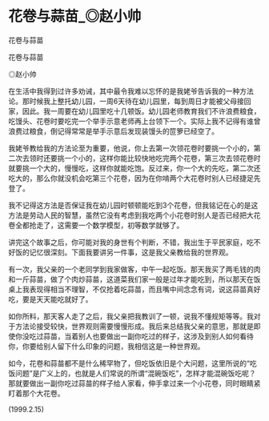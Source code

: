 # 花卷与蒜苗_◎赵小帅

花卷与蒜苗

花卷与蒜苗

◎赵小帅

在生活中我得到过许多劝诫，其中最令我难以忘怀的是我姥爷告诉我的一种方法论。那时候我上整托幼儿园，一周6天待在幼儿园里，每到周日才能被父母接回家，因此。我一周要在幼儿园里吃十几顿饭。幼儿园老师教育我们不许浪费粮食，吃馒头、花卷时要吃完一个举手示意老师再上台领下一个。实际上我不记得有谁曾浪费过粮食，倒记得常常是举手示意后发现装馒头的笸箩已经空了。

我姥爷教给我的方法论至为重要，他说，你上去第一次领花卷时要挑一个小的，第二次去领时还要挑一个小的，这样你能比较快地吃完两个花卷，第三次去领花卷时就要挑一个大的，慢慢吃，这样你就能吃饱。反过来，你一个大的先吃，第二次还吃大的，那么你就没机会吃第三个花卷，因为在你啃两个大花卷时别人已经捷足先登了。

我不记得这方法是否保证我在幼儿园时顿顿能吃到3个花卷，但我铭记在心的是这方法是劳动人民的智慧，虽然它没有考虑到我吃两个小花卷时别人是否已经把大花卷全都抢走了，这需要一个数学模型，初等数学就够了。

讲完这个故事之后，你可能对我的身世有个判断，不错，我出生于平民家庭，吃不好饭的记忆很深刻。下面我要讲另一件事，这是我父亲教给我的世界观。

有一次，我父亲的一个老同学到我家做客，中午一起吃饭。那天我买了两毛钱的肉和一斤蒜苗，做了个肉炒蒜苗，这道菜我们家一般是过年才能吃到，所以那天在饭桌上我表现得相当不理智，不仅抢着吃蒜苗，而且嘴中间念念有词，说这蒜苗真好吃，要是天天能吃就好了。

如你所料，那天客人走了之后，我父亲把我教训了一顿，说我不懂规矩等等。我对于方法论接受较快，世界观则需要慢慢形成。我后来总结我父亲的意思，那就是即使你没吃过蒜苗，当着别人也要做出一副你吃过的样子，这涉及到别人如何看待你，你要给别人留下什么印象的问题，我相信这是一种世界观。

如今，花卷和蒜苗都不是什么稀罕物了，但吃饭依旧是个大问题，这里所说的“吃饭问题”是广义上的，也就是人们常说的所谓“混碗饭吃”，怎样才能混碗饭吃呢？那就要做出一副你吃过蒜苗的样子给人家看，伸手拿过来一个小花卷，同时眼睛紧盯着那个大花卷。

(1999.2.15)